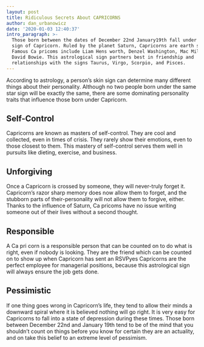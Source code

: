 ```yaml
---
layout: post
title: Ridiculous Secrets About CAPRICORNS
author: dan_urbanowicz
date: '2020-01-03 12:40:37'
intro_paragraph: >-
  Those born between the dates of December 22nd January19th fall under the sun
  sign of Capricorn. Ruled by the planet Saturn, Capricorns are earth signs.
  Famous Ca pricoms include Liam Hens worth, Denzel Washington, Mac Miller, and
  David Bowie. This astrological sign partners best in friendship and
  relationships with the signs Taurus, Virgo, Scorpio, and Pisces.
---
```

According to astrology, a person’s skin sign can determine many different things about their personality. Although no two people born under the same star sign will be exactly the same, there are some dominating personality traits that influence those born under Capricorn.

## Self-Control

Capricorns are known as masters of self-control. They are cool and collected, even in times of crisis. They rarely show their emotions, even to those closest to them. This mastery of self-control serves them well in pursuits like dieting, exercise, and business.

## Unforgiving

Once a Capricorn is crossed by someone, they will never-truly forget it. Capricorn’s razor sharp memory does now allow them to forget, and the stubborn parts of their-personality will not allow them to forgive, either. Thanks to the influence of Saturn, Ca pricoms have no issue writing someone out of their lives without a second thought.

## Responsible

A Ca pri corn is a responsible person that can be counted on to do what is right, even if nobody is looking. They are the friend which can be counted on to show up when Capricorn has sent an RSVPyes Capricorns are the perfect employee for managerial positions, because this astrological sign will always ensure the job gets done.

## Pessimistic

If one thing goes wrong in Capricorn’s life, they tend to allow their minds a downward spiral where it is believed nothing will go right. It is very easy for Capricorns to fall into a state of depression during these times. Those born between December 22nd and January 19th tend to be of the mind that you shouldn’t count on things before you know for certain they are an actuality, and on take this belief to an extreme level of pessimism.
